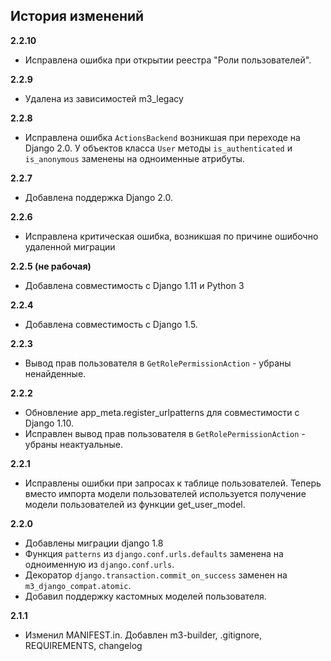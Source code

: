 ## История изменений

**2.2.10**
- Исправлена ошибка при открытии реестра "Роли пользователей".

**2.2.9**
- Удалена из зависимостей m3_legacy

**2.2.8**
- Исправлена ошибка `ActionsBackend` возникшая при переходе на Django 2.0.
  У объектов класса `User` методы `is_authenticated` и `is_anonymous` заменены
  на одноименные атрибуты.

**2.2.7**
- Добавлена поддержка Django 2.0.

**2.2.6**
- Исправлена критическая ошибка, возникшая по причине ошибочно удаленной миграции

**2.2.5 (не рабочая)**
- Добавлена совместимость с Django 1.11 и Python 3

**2.2.4**
- Добавлена совместимость с Django 1.5.

**2.2.3**
- Вывод прав пользователя в `GetRolePermissionAction` - убраны
  ненайденные.

**2.2.2**
- Обновление app_meta.register_urlpatterns для совместимости с Django 1.10.
- Исправлен вывод прав пользователя в `GetRolePermissionAction` - убраны
  неактуальные.

**2.2.1**
- Исправлены ошибки при запросах к таблице пользователей. Теперь вместо
  импорта модели пользователей используется получение модели пользователей из
  функции get_user_model.

**2.2.0**
- Добавлены миграции django 1.8
- Функция ``patterns`` из ``django.conf.urls.defaults`` заменена на
  одноименную из ``django.conf.urls``.
- Декоратор ``django.transaction.commit_on_success`` заменен на
  ``m3_django_compat.atomic``.
- Добавил поддержку кастомных моделей пользователя.

**2.1.1**
- Изменил MANIFEST.in. Добавлен m3-builder, .gitignore, REQUIREMENTS, changelog

